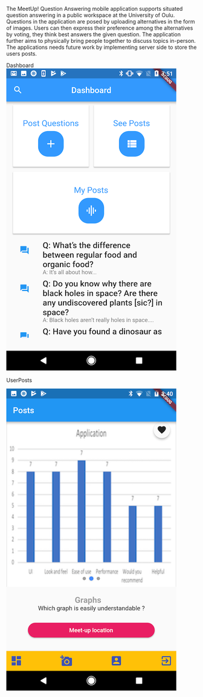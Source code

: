 The MeetUp! Question Answering mobile application supports situated question answering in a public workspace at the
University of Oulu. Questions in the application are posed by uploading alternatives in the form of images. Users can
then express their preference among the alternatives by voting, they think best answers the given question.
The application further aims to physically bring people together to discuss topics in-person. The applications needs
future work by implementing server side to store the users posts.

Dashboard
![](image1.png)

UserPosts

![](image2.png)



